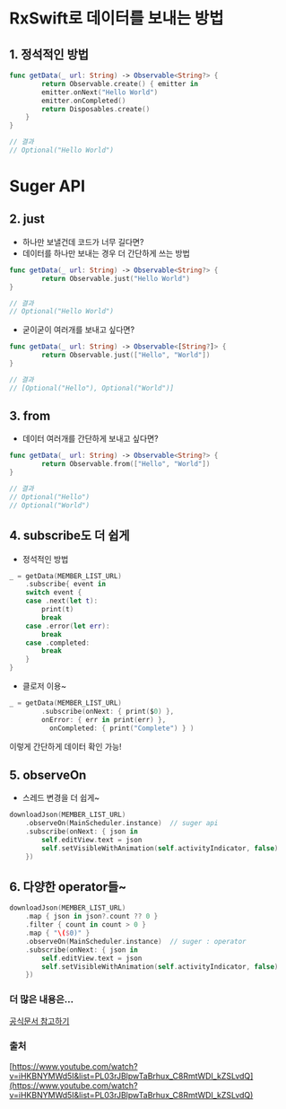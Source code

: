 # RxSwift로 데이터를 보내는 방법

## 1. 정석적인 방법

```swift
func getData(_ url: String) -> Observable<String?> {
		return Observable.create() { emitter in
        emitter.onNext("Hello World")
        emitter.onCompleted()
        return Disposables.create()
    }
}
```

```swift
// 결과
// Optional("Hello World")
```

# Suger API

## 2. just

- 하나만 보낼건데 코드가 너무 길다면?
- 데이터를 하나만 보내는 경우 더 간단하게 쓰는 방법

```swift
func getData(_ url: String) -> Observable<String?> {
		return Observable.just("Hello World")
}
```

```swift
// 결과
// Optional("Hello World")
```

- 굳이굳이 여러개를 보내고 싶다면?

```swift
func getData(_ url: String) -> Observable<[String?]> {
		return Observable.just(["Hello", "World"])
}
```

```swift
// 결과
// [Optional("Hello"), Optional("World")]
```

## 3. from

- 데이터 여러개를 간단하게 보내고 싶다면?

```swift
func getData(_ url: String) -> Observable<String?> {
		return Observable.from(["Hello", "World"])
}
```

```swift
// 결과
// Optional("Hello")
// Optional("World")
```

## 4. subscribe도 더 쉽게

- 정석적인 방법

```swift
_ = getData(MEMBER_LIST_URL)
    .subscribe{ event in
    switch event {
    case .next(let t):
        print(t)
        break
    case .error(let err):
        break
    case .completed:
        break
    }
}
```

- 클로저 이용~

```swift
_ = getData(MEMBER_LIST_URL)
		.subscribe(onNext: { print($0) },
        onError: { err in print(err) },
	      onCompleted: { print("Complete") } )
```

이렇게 간단하게 데이터 확인 가능!

## 5. observeOn

- 스레드 변경을 더 쉽게~

```swift
downloadJson(MEMBER_LIST_URL)
    .observeOn(MainScheduler.instance)  // suger api
    .subscribe(onNext: { json in
        self.editView.text = json
        self.setVisibleWithAnimation(self.activityIndicator, false)
    })
```

## 6. 다양한 operator들~

```swift
downloadJson(MEMBER_LIST_URL)
    .map { json in json?.count ?? 0 }
    .filter { count in count > 0 }
    .map { "\($0)" }
    .observeOn(MainScheduler.instance)  // suger : operator
    .subscribe(onNext: { json in
        self.editView.text = json
        self.setVisibleWithAnimation(self.activityIndicator, false)
    })
```

### 더 많은 내용은…

[공식문서 참고하기](https://reactivex.io/documentation/operators.html)

### 출처

[https://www.youtube.com/watch?v=iHKBNYMWd5I&list=PL03rJBlpwTaBrhux_C8RmtWDI_kZSLvdQ](https://www.youtube.com/watch?v=iHKBNYMWd5I&list=PL03rJBlpwTaBrhux_C8RmtWDI_kZSLvdQ)
